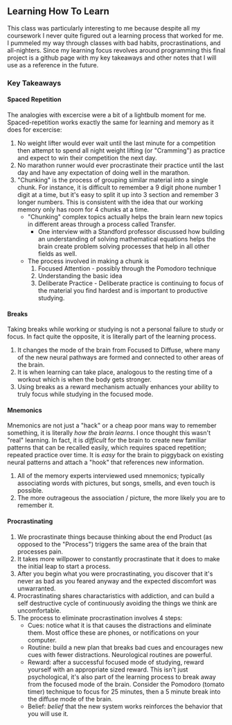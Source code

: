## Learning How To Learn
This class was particularly interesting to me because despite all my coursework I never quite figured out a learning process that worked for me.  I pummeled my way through classes with bad habits, procrastinations, and all-nighters.  Since my learning focus revolves around programming this final project is a github page with my key takeaways and other notes that I will use as a reference in the future.

### Key Takeaways

#### Spaced Repetition
The analogies with excercise were a bit of a lightbulb moment for me.  Spaced-repetition works exactly the same for learning and memory as it does for excercise:
1. No weight lifter would ever wait until the last minute for a competition then attempt to spend all night weight lifting (or "Cramming") as practice and expect to win their competition the next day.
2. No marathon runner would ever procrastinate their practice until the last day and have any expectation of doing well in the marathon.
3. "Chunking" is the process of grouping similar material into a single chunk.  For instance, it is difficult to remember a 9 digit phone number 1 digit at a time, but it's easy to split it up into 3 section and remember 3 longer numbers.  This is consistent with the idea that our working memory only has room for 4 chunks at a time.
    - "Chunking" complex topics actually helps the brain learn new topics in different areas through a process called Transfer.
        - One interview with a Standford professor discussed how building an understanding of solving mathematical equations helps the brain create problem solving processes that help in all other fields as well.
    - The process involved in making a chunk is 
        1. Focused Attention - possibly through the Pomodoro technique
        2. Understanding the basic idea
        3. Deliberate Practice - Deliberate practice is continuing to focus of the material you find hardest and is important to productive studying. 

#### Breaks
Taking breaks while working or studying is not a personal failure to study or focus.  In fact quite the opposite, it is literally part of the learning process.
1. It changes the mode of the brain from Focused to Diffuse, where many of the new neural pathways are formed and connected to other areas of the brain.  
2. It is when learning can take place, analogous to the resting time of a workout which is when the body gets stronger.
3. Using breaks as a reward mechanism actually enhances your ability to truly focus while studying in the focused mode.

#### Mnemonics
Mnemonics are not just a "hack" or a cheap poor mans way to remember something, it is literally _how the brain learns_.  I once thought this wasn't "real" learning. In fact, it is _difficult_ for the brain to create new familiar patterns that can be recalled easily, which requires spaced repetition; repeated practice over time.  It is _easy_ for the brain to piggyback on existing neural patterns and attach a "hook" that references new information.
1. All of the memory experts interviewed used mnemonics; typically associating words with pictures, but songs, smells, and even touch is possible.
2. The more outrageous the association / picture, the more likely you are to remember it.

#### Procrastinating
1. We procrastinate things because thinking about the end Product (as opposed to the "Process") triggers the same area of the brain that processes pain.
2. It takes more willpower to constantly procrastinate that it does to make the initial leap to start a process.
3. After you begin what you were procrastinating, you discover that it's never as bad as you feared anyway and the expected discomfort was unwarranted.
4. Procrastinating shares charactaristics with addiction, and can build a self destructive cycle of continuously avoiding the things we think are uncomfortable.
5. The process to eliminate procrastination involves 4 steps: 
    - Cues: notice what it is that causes the distractions and eliminate them.  Most office these are phones, or notifications on your computer.
    - Routine: build a new plan that breaks bad cues and encourages new cues with fewer distractions.  Neurological routines are powerful.
    - Reward: after a successful focused mode of studying, reward yourself with an appropriate sized reward.  This isn't just psychological, it's also part of the learning process to break away from the focused mode of the brain.  Consider the Pomodoro (tomato timer) technique to focus for 25 minutes, then a 5 minute break into the diffuse mode of the brain.
    - Belief: _belief_ that the new system works reinforces the behavior that you will use it.  